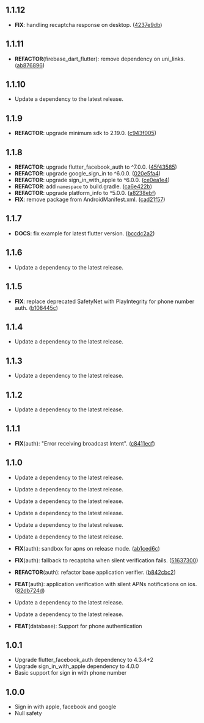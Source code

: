 ## 1.1.12

 - **FIX**: handling recaptcha response on desktop. ([4237e9db](https://github.com/appsup-dart/firebase_dart/commit/4237e9db4045dc09072011bc917fcf3db6029f21))

## 1.1.11

 - **REFACTOR**(firebase_dart_flutter): remove dependency on uni_links. ([ab876896](https://github.com/appsup-dart/firebase_dart/commit/ab876896985cf5ac3db7af506aa71ffacb0d59d4))

## 1.1.10

 - Update a dependency to the latest release.

## 1.1.9

 - **REFACTOR**: upgrade minimum sdk to 2.19.0. ([c943f005](https://github.com/appsup-dart/firebase_dart/commit/c943f005c5e444e845d4b64e38c28bca835211a6))

## 1.1.8

 - **REFACTOR**: upgrade flutter_facebook_auth to ^7.0.0. ([45f43585](https://github.com/appsup-dart/firebase_dart/commit/45f43585efd5de4be4c339516651118b74ed430e))
 - **REFACTOR**: upgrade google_sign_in to ^6.0.0. ([020e5fa4](https://github.com/appsup-dart/firebase_dart/commit/020e5fa4f04c255b16b4012eafe7360822954a77))
 - **REFACTOR**: upgrade sign_in_with_apple to ^6.0.0. ([ce0ea1e4](https://github.com/appsup-dart/firebase_dart/commit/ce0ea1e400af2d892204d72da390c79adbc02f55))
 - **REFACTOR**: add `namespace` to build.gradle. ([ca6e422b](https://github.com/appsup-dart/firebase_dart/commit/ca6e422b1b1201673c875808bc649b31d6656a74))
 - **REFACTOR**: upgrade platform_info to ^5.0.0. ([a8238ebf](https://github.com/appsup-dart/firebase_dart/commit/a8238ebf559a29d0e64fb67a267bc6d764ce2939))
 - **FIX**: remove package from AndroidManifest.xml. ([cad21f57](https://github.com/appsup-dart/firebase_dart/commit/cad21f579d73afb959b5198991824e36c8b075cd))

## 1.1.7

 - **DOCS**: fix example for latest flutter version. ([bccdc2a2](https://github.com/appsup-dart/firebase_dart/commit/bccdc2a26e7b8b4a87f36ddc181ca464a23c480a))

## 1.1.6

 - Update a dependency to the latest release.

## 1.1.5

 - **FIX**: replace deprecated SafetyNet with PlayIntegrity for phone number auth. ([b108445c](https://github.com/appsup-dart/firebase_dart/commit/b108445cc8b33641b4ac82566090cf4fa6bd7870))

## 1.1.4

 - Update a dependency to the latest release.

## 1.1.3

 - Update a dependency to the latest release.

## 1.1.2

 - Update a dependency to the latest release.

## 1.1.1

 - **FIX**(auth): "Error receiving broadcast Intent". ([c8411ecf](https://github.com/appsup-dart/firebase_dart/commit/c8411ecfadda60b07049caf138b1fa34b3e37c95))

## 1.1.0

 - Update a dependency to the latest release.

 - Update a dependency to the latest release.

 - Update a dependency to the latest release.

 - Update a dependency to the latest release.

 - Update a dependency to the latest release.

 - Update a dependency to the latest release.

 - **FIX**(auth): sandbox for apns on release mode. ([ab1ced6c](https://github.com/appsup-dart/firebase_dart/commit/ab1ced6cc08476fd0baa1d9cb183e2caf0da2fe3))
 - **FIX**(auth): fallback to recaptcha when silent verification fails. ([51637300](https://github.com/appsup-dart/firebase_dart/commit/5163730016a137d5011f2dc1faf6b28ce4ab0807))

 - **REFACTOR**(auth): refactor base application verifier. ([b842cbc2](https://github.com/appsup-dart/firebase_dart/commit/b842cbc295e8ffecbacf6b387cd77247be739941))
 - **FEAT**(auth): application verification with silent APNs notifications on ios. ([82db724d](https://github.com/appsup-dart/firebase_dart/commit/82db724d3702324b8f442ec80202232f9ef29e3c))

 - Update a dependency to the latest release.

 - Update a dependency to the latest release.

 - **FEAT**(database): Support for phone authentication

## 1.0.1

* Upgrade flutter_facebook_auth dependency to 4.3.4+2
* Upgrade sign_in_with_apple dependency to 4.0.0
* Basic support for sign in with phone number

## 1.0.0

* Sign in with apple, facebook and google
* Null safety

